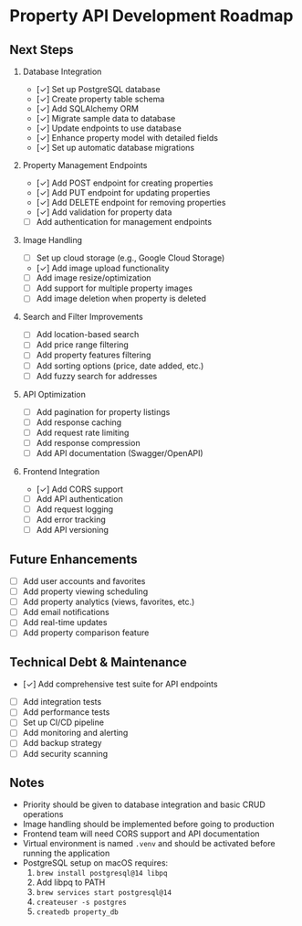 # Property API Development Roadmap

## Next Steps
1. Database Integration
   - [✓] Set up PostgreSQL database
   - [✓] Create property table schema
   - [✓] Add SQLAlchemy ORM
   - [✓] Migrate sample data to database
   - [✓] Update endpoints to use database
   - [✓] Enhance property model with detailed fields
   - [✓] Set up automatic database migrations

2. Property Management Endpoints
   - [✓] Add POST endpoint for creating properties
   - [✓] Add PUT endpoint for updating properties
   - [✓] Add DELETE endpoint for removing properties
   - [✓] Add validation for property data
   - [ ] Add authentication for management endpoints

3. Image Handling
   - [ ] Set up cloud storage (e.g., Google Cloud Storage)
   - [✓] Add image upload functionality
   - [ ] Add image resize/optimization
   - [ ] Add support for multiple property images
   - [ ] Add image deletion when property is deleted

4. Search and Filter Improvements
   - [ ] Add location-based search
   - [ ] Add price range filtering
   - [ ] Add property features filtering
   - [ ] Add sorting options (price, date added, etc.)
   - [ ] Add fuzzy search for addresses

5. API Optimization
   - [ ] Add pagination for property listings
   - [ ] Add response caching
   - [ ] Add request rate limiting
   - [ ] Add response compression
   - [ ] Add API documentation (Swagger/OpenAPI)

6. Frontend Integration
   - [✓] Add CORS support
   - [ ] Add API authentication
   - [ ] Add request logging
   - [ ] Add error tracking
   - [ ] Add API versioning

## Future Enhancements
- [ ] Add user accounts and favorites
- [ ] Add property viewing scheduling
- [ ] Add property analytics (views, favorites, etc.)
- [ ] Add email notifications
- [ ] Add real-time updates
- [ ] Add property comparison feature

## Technical Debt & Maintenance
- [✓] Add comprehensive test suite for API endpoints
- [ ] Add integration tests
- [ ] Add performance tests
- [ ] Set up CI/CD pipeline
- [ ] Add monitoring and alerting
- [ ] Add backup strategy
- [ ] Add security scanning

## Notes
- Priority should be given to database integration and basic CRUD operations
- Image handling should be implemented before going to production
- Frontend team will need CORS support and API documentation
- Virtual environment is named `.venv` and should be activated before running the application
- PostgreSQL setup on macOS requires:
  1. `brew install postgresql@14 libpq`
  2. Add libpq to PATH
  3. `brew services start postgresql@14`
  4. `createuser -s postgres`
  5. `createdb property_db` 